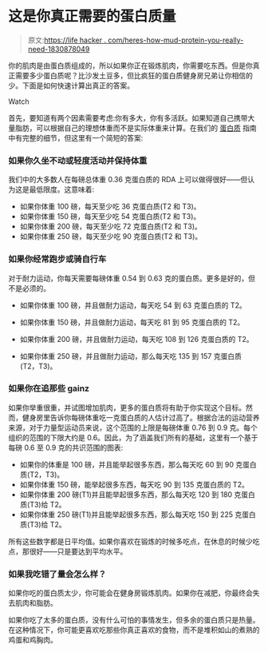# 这是你真正需要的蛋白质量

> 原文:[https://life hacker . com/heres-how-mud-protein-you-really-need-1830878049](https://lifehacker.com/heres-how-much-protein-you-really-need-1830878049)

你的肌肉是由蛋白质组成的，所以如果你正在锻炼肌肉，你需要吃东西。但是你真正需要多少蛋白质呢？比沙发土豆多，但比疯狂的蛋白质健身房兄弟让你相信的少。下面是如何快速计算出真正的答案。

Watch

首先，要知道有两个因素需要考虑:你有多大，你有多活跃。如果知道自己携带大量脂肪，可以根据自己的理想体重而不是实际体重来计算。在我们的 [蛋白质](https://lifehacker.com/how-much-protein-you-really-need-in-your-diet-1774435152) 指南中有完整的细节，但这里有一个简短的答案:

### 如果你久坐不动或轻度活动并保持体重

我们中的大多数人在每磅总体重 0.36 克蛋白质的 RDA 上可以做得很好——但认为这是最低限度。这意味着:

*   如果你体重 100 磅，每天至少吃 36 克蛋白质(T2 和 T3)。
*   如果你体重 150 磅，每天至少吃 54 克蛋白质(T2 和 T3)。
*   如果你体重 200 磅，每天至少吃 72 克蛋白质(T2 和 T3)。
*   如果你体重 250 磅，每天至少吃 90 克蛋白质(T2 和 T3)。

### 如果你经常跑步或骑自行车

对于耐力运动，你每天需要每磅体重 0.54 到 0.63 克的蛋白质。更多是好的，但不是必须的。

*   如果你体重 100 磅，并且做耐力运动，每天吃 54 到 63 克蛋白质的 T2。
*   如果你体重 150 磅，并且做耐力运动，每天吃 81 到 95 克蛋白质的 T2。

*   如果你体重 200 磅，并且做耐力运动，每天吃 108 到 126 克蛋白质的 T2。

*   如果你体重 250 磅，并且做耐力运动，那么每天吃 135 到 157 克蛋白质(T2，T3)。

### 如果你在追那些 gainz

如果你举重很重，并试图增加肌肉，更多的蛋白质将有助于你实现这个目标。然而，健身房里告诉你每磅体重吃一克蛋白质的人估计过高了。根据合法的运动营养来源，对于力量型运动员来说，这个范围的上限是每磅体重 0.76 到 0.9 克。每个组织的范围的下限大约是 0.6。因此，为了涵盖我们所有的基础，这里有一个基于每磅 0.6 至 0.9 克的共识范围的图表:

*   如果你的体重是 100 磅，并且能举起很多东西，那么每天吃 60 到 90 克蛋白质(T2，T3)。
*   如果你体重 150 磅，能举起很多东西，每天吃 90 到 135 克蛋白质的 T2。
*   如果你体重 200 磅(T1)并且能举起很多东西，那么每天吃 120 到 180 克蛋白质(T3)给 T2。
*   如果你体重 250 磅(T1)并且能举起很多东西，那么每天吃 150 到 225 克蛋白质(T3)给 T2。

所有这些数字都是日平均值。如果你喜欢在锻炼的时候多吃点，在休息的时候少吃点，那很好——只是要达到平均水平。

### 如果我吃错了量会怎么样？

如果你吃的蛋白质太少，你可能会在健身房锻炼肌肉。如果你在减肥，你最终会失去肌肉和脂肪。

如果你吃了太多的蛋白质，没有什么可怕的事情发生，但多余的蛋白质只是热量。在这种情况下，你可能更喜欢吃那些你真正喜欢的食物，而不是堆积如山的煮熟的鸡蛋和鸡胸肉。
